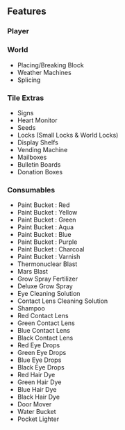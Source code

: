 ## Features

### Player

### World
- Placing/Breaking Block
- Weather Machines
- Splicing

### Tile Extras
- Signs
- Heart Monitor
- Seeds
- Locks (Small Locks & World Locks)
- Display Shelfs
- Vending Machine
- Mailboxes
- Bulletin Boards
- Donation Boxes

### Consumables
- Paint Bucket : Red
- Paint Bucket : Yellow
- Paint Bucket : Green
- Paint Bucket : Aqua
- Paint Bucket : Blue
- Paint Bucket : Purple
- Paint Bucket : Charcoal
- Paint Bucket : Varnish
- Thermonuclear Blast
- Mars Blast
- Grow Spray Fertilizer
- Deluxe Grow Spray
- Eye Cleaning Solution
- Contact Lens Cleaning Solution
- Shampoo
- Red Contact Lens
- Green Contact Lens
- Blue Contact Lens
- Black Contact Lens
- Red Eye Drops
- Green Eye Drops
- Blue Eye Drops
- Black Eye Drops
- Red Hair Dye
- Green Hair Dye
- Blue Hair Dye
- Black Hair Dye
- Door Mover
- Water Bucket
- Pocket Lighter
